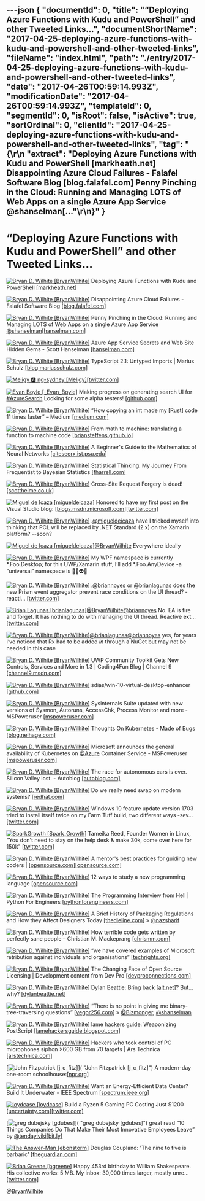 ---json
{
  "documentId": 0,
  "title": "“Deploying Azure Functions with Kudu and PowerShell” and other Tweeted Links…",
  "documentShortName": "2017-04-25-deploying-azure-functions-with-kudu-and-powershell-and-other-tweeted-links",
  "fileName": "index.html",
  "path": "./entry/2017-04-25-deploying-azure-functions-with-kudu-and-powershell-and-other-tweeted-links",
  "date": "2017-04-26T00:59:14.993Z",
  "modificationDate": "2017-04-26T00:59:14.993Z",
  "templateId": 0,
  "segmentId": 0,
  "isRoot": false,
  "isActive": true,
  "sortOrdinal": 0,
  "clientId": "2017-04-25-deploying-azure-functions-with-kudu-and-powershell-and-other-tweeted-links",
  "tag": "{\r\n  \"extract\": \"Deploying Azure Functions with Kudu and PowerShell [markheath.net] Disappointing Azure Cloud Failures - Falafel Software Blog [blog.falafel.com] Penny Pinching in the Cloud: Running and Managing LOTS of Web Apps on a single Azure App Service @shanselman[...\"\r\n}"
}
---

# “Deploying Azure Functions with Kudu and PowerShell” and other Tweeted Links…

[<img alt="Bryan D. Wilhite [BryanWilhite]" src="https://songhay.blob.core.windows.net/shared-social-twitter/BryanWilhite.jpeg">](http://t.co/UNdqV0Z1zz "Bryan D. Wilhite [BryanWilhite]") Deploying Azure Functions with Kudu and PowerShell [[markheath.net]](http://markheath.net/post/deploy-azure-functions-kudu-powershell)

[<img alt="Bryan D. Wilhite [BryanWilhite]" src="https://songhay.blob.core.windows.net/shared-social-twitter/BryanWilhite.jpeg">](http://t.co/UNdqV0Z1zz "Bryan D. Wilhite [BryanWilhite]") Disappointing Azure Cloud Failures - Falafel Software Blog [[blog.falafel.com]](https://blog.falafel.com/disappointing-azure-cloud-failures/)

[<img alt="Bryan D. Wilhite [BryanWilhite]" src="https://songhay.blob.core.windows.net/shared-social-twitter/BryanWilhite.jpeg">](http://t.co/UNdqV0Z1zz "Bryan D. Wilhite [BryanWilhite]") Penny Pinching in the Cloud: Running and Managing LOTS of Web Apps on a single Azure App Service [@shanselman](http://twitter.com/shanselman)[[hanselman.com]](https://www.hanselman.com/blog/PennyPinchingInTheCloudRunningAndManagingLOTSOfWebAppsOnASingleAzureAppService.aspx)

[<img alt="Bryan D. Wilhite [BryanWilhite]" src="https://songhay.blob.core.windows.net/shared-social-twitter/BryanWilhite.jpeg">](http://t.co/UNdqV0Z1zz "Bryan D. Wilhite [BryanWilhite]") Azure App Service Secrets and Web Site Hidden Gems - Scott Hanselman [[hanselman.com]](https://www.hanselman.com/blog/AzureAppServiceSecretsAndWebSiteHiddenGems.aspx)

[<img alt="Bryan D. Wilhite [BryanWilhite]" src="https://songhay.blob.core.windows.net/shared-social-twitter/BryanWilhite.jpeg">](http://t.co/UNdqV0Z1zz "Bryan D. Wilhite [BryanWilhite]") TypeScript 2.1: Untyped Imports | Marius Schulz [[blog.mariusschulz.com]](https://blog.mariusschulz.com/2017/02/17/typescript-2-1-untyped-imports)

[<img alt="Meligy 🅰️ ng-sydney [Meligy]" src="https://songhay.blob.core.windows.net/shared-social-twitter/Meligy.jpeg">](https://t.co/l318930X1B "Meligy 🅰️ ng-sydney [Meligy]")[[twitter.com]](https://twitter.com/code/status/856550723743498240)

[<img alt="Evan Boyle [_Evan_Boyle]" src="https://songhay.blob.core.windows.net/shared-social-twitter/_Evan_Boyle.jpg">](http://t.co/vu8lMaQGXS "Evan Boyle [_Evan_Boyle]") Making progress on generating search UI for [#AzureSearch](http://twitter.com/search?q=%23AzureSearch) Looking for some alpha testers! [[github.com]](https://github.com/EvanBoyle/AzSearch.js)

[<img alt="Bryan D. Wilhite [BryanWilhite]" src="https://songhay.blob.core.windows.net/shared-social-twitter/BryanWilhite.jpeg">](http://t.co/UNdqV0Z1zz "Bryan D. Wilhite [BryanWilhite]") “How copying an int made my [Rust] code 11 times faster” – Medium [[medium.com]](https://medium.com/@robertgrosse/how-copying-an-int-made-my-code-11-times-faster-f76c66312e0f#.koppow1uf)

[<img alt="Bryan D. Wilhite [BryanWilhite]" src="https://songhay.blob.core.windows.net/shared-social-twitter/BryanWilhite.jpeg">](http://t.co/UNdqV0Z1zz "Bryan D. Wilhite [BryanWilhite]") From math to machine: translating a function to machine code [[briansteffens.github.io]](https://briansteffens.github.io/2017/02/20/from-math-to-machine.html)

[<img alt="Bryan D. Wilhite [BryanWilhite]" src="https://songhay.blob.core.windows.net/shared-social-twitter/BryanWilhite.jpeg">](http://t.co/UNdqV0Z1zz "Bryan D. Wilhite [BryanWilhite]") A Beginner's Guide to the Mathematics of Neural Networks [[citeseerx.ist.psu.edu]](http://citeseerx.ist.psu.edu/viewdoc/download?doi=10.1.1.161.3556&rep=rep1&type=pdf)

[<img alt="Bryan D. Wilhite [BryanWilhite]" src="https://songhay.blob.core.windows.net/shared-social-twitter/BryanWilhite.jpeg">](http://t.co/UNdqV0Z1zz "Bryan D. Wilhite [BryanWilhite]") Statistical Thinking: My Journey From Frequentist to Bayesian Statistics [[fharrell.com]](http://www.fharrell.com/2017/02/my-journey-from-frequentist-to-bayesian.html)

[<img alt="Bryan D. Wilhite [BryanWilhite]" src="https://songhay.blob.core.windows.net/shared-social-twitter/BryanWilhite.jpeg">](http://t.co/UNdqV0Z1zz "Bryan D. Wilhite [BryanWilhite]") Cross-Site Request Forgery is dead! [[scotthelme.co.uk]](https://scotthelme.co.uk/csrf-is-dead/)

[<img alt="Miguel de Icaza [migueldeicaza]" src="https://songhay.blob.core.windows.net/shared-social-twitter/migueldeicaza.png">](https://t.co/W8ndBXhQVx "Miguel de Icaza [migueldeicaza]") Honored to have my first post on the Visual Studio blog: [[blogs.msdn.microsoft.com]](https://blogs.msdn.microsoft.com/visualstudio/2017/04/12/visual-studio-for-mac-to-the-cloud-and-beyond/)[[twitter.com]](https://twitter.com/migueldeicaza/status/852226860234809350/photo/1)

[<img alt="Bryan D. Wilhite [BryanWilhite]" src="https://songhay.blob.core.windows.net/shared-social-twitter/BryanWilhite.jpeg">](http://t.co/UNdqV0Z1zz "Bryan D. Wilhite [BryanWilhite]") .[@migueldeicaza](http://twitter.com/migueldeicaza) have I tricked myself into thinking that PCL will be replaced by .NET Standard (2.x) on the Xamarin platform? --soon?

[<img alt="Miguel de Icaza [migueldeicaza]" src="https://songhay.blob.core.windows.net/shared-social-twitter/migueldeicaza.png">](https://t.co/W8ndBXhQVx "Miguel de Icaza [migueldeicaza]")[@BryanWilhite](http://twitter.com/BryanWilhite) Everywhere ideally

[<img alt="Bryan D. Wilhite [BryanWilhite]" src="https://songhay.blob.core.windows.net/shared-social-twitter/BryanWilhite.jpeg">](http://t.co/UNdqV0Z1zz "Bryan D. Wilhite [BryanWilhite]") My WPF namespace is currently *.Foo.Desktop; for this UWP/Xamarin stuff, I’ll add *.Foo.AnyDevice -a “universal” namespace is 👾😵👽🍌

[<img alt="Bryan D. Wilhite [BryanWilhite]" src="https://songhay.blob.core.windows.net/shared-social-twitter/BryanWilhite.jpeg">](http://t.co/UNdqV0Z1zz "Bryan D. Wilhite [BryanWilhite]") .[@briannoyes](http://twitter.com/briannoyes) or [@brianlagunas](http://twitter.com/brianlagunas) does the new Prism event aggregator prevent race conditions on the UI thread? -reacti… [[twitter.com]](https://twitter.com/i/web/status/854148662527574016)

[<img alt="Brian Lagunas [brianlagunas]" src="https://songhay.blob.core.windows.net/shared-social-twitter/brianlagunas.jpeg">](http://t.co/47OvjaASiI "Brian Lagunas [brianlagunas]")[@BryanWilhite](http://twitter.com/BryanWilhite)[@briannoyes](http://twitter.com/briannoyes) No. EA is fire and forget. It has nothing to do with managing the UI thread. Reactive ext… [[twitter.com]](https://twitter.com/i/web/status/854341988178513920)

[<img alt="Bryan D. Wilhite [BryanWilhite]" src="https://songhay.blob.core.windows.net/shared-social-twitter/BryanWilhite.jpeg">](http://t.co/UNdqV0Z1zz "Bryan D. Wilhite [BryanWilhite]")[@brianlagunas](http://twitter.com/brianlagunas)[@briannoyes](http://twitter.com/briannoyes) yes, for years I’ve noticed that Rx had to be added *in* through a NuGet but may not be needed in this case

[<img alt="Bryan D. Wilhite [BryanWilhite]" src="https://songhay.blob.core.windows.net/shared-social-twitter/BryanWilhite.jpeg">](http://t.co/UNdqV0Z1zz "Bryan D. Wilhite [BryanWilhite]") UWP Community Toolkit Gets New Controls, Services and More in 1.3 | Coding4Fun Blog | Channel 9 [[channel9.msdn.com]](https://channel9.msdn.com/coding4fun/blog/UWP-Community-Toolkit-Gets-New-Controls-Services-and-More-in-13)

[<img alt="Bryan D. Wilhite [BryanWilhite]" src="https://songhay.blob.core.windows.net/shared-social-twitter/BryanWilhite.jpeg">](http://t.co/UNdqV0Z1zz "Bryan D. Wilhite [BryanWilhite]") sdias/win-10-virtual-desktop-enhancer [[github.com]](https://github.com/sdias/win-10-virtual-desktop-enhancer)

[<img alt="Bryan D. Wilhite [BryanWilhite]" src="https://songhay.blob.core.windows.net/shared-social-twitter/BryanWilhite.jpeg">](http://t.co/UNdqV0Z1zz "Bryan D. Wilhite [BryanWilhite]") Sysinternals Suite updated with new versions of Sysmon, Autoruns, AccessChk, Process Monitor and more - MSPoweruser [[mspoweruser.com]](https://mspoweruser.com/sysinternals-suite-updated-with-new-versions-of-sysmon-autoruns-accesschk-process-monitor-and-more/)

[<img alt="Bryan D. Wilhite [BryanWilhite]" src="https://songhay.blob.core.windows.net/shared-social-twitter/BryanWilhite.jpeg">](http://t.co/UNdqV0Z1zz "Bryan D. Wilhite [BryanWilhite]") Thoughts On Kubernetes - Made of Bugs [[blog.nelhage.com]](https://blog.nelhage.com/post/kubernetes/)

[<img alt="Bryan D. Wilhite [BryanWilhite]" src="https://songhay.blob.core.windows.net/shared-social-twitter/BryanWilhite.jpeg">](http://t.co/UNdqV0Z1zz "Bryan D. Wilhite [BryanWilhite]") Microsoft announces the general availability of Kubernetes on [@Azure](http://twitter.com/Azure) Container Service - MSPoweruser [[mspoweruser.com]](https://mspoweruser.com/microsoft-announces-general-availability-kubernetes-azure-container-service/)

[<img alt="Bryan D. Wilhite [BryanWilhite]" src="https://songhay.blob.core.windows.net/shared-social-twitter/BryanWilhite.jpeg">](http://t.co/UNdqV0Z1zz "Bryan D. Wilhite [BryanWilhite]") The race for autonomous cars is over. Silicon Valley lost. - Autoblog [[autoblog.com]](http://www.autoblog.com/2017/02/21/race-for-autonomous-cars-is-over-mcelroy-autoline-opinion/)

[<img alt="Bryan D. Wilhite [BryanWilhite]" src="https://songhay.blob.core.windows.net/shared-social-twitter/BryanWilhite.jpeg">](http://t.co/UNdqV0Z1zz "Bryan D. Wilhite [BryanWilhite]") Do we really need swap on modern systems? [[redhat.com]](https://www.redhat.com/en/about/blog/do-we-really-need-swap-modern-systems)

[<img alt="Bryan D. Wilhite [BryanWilhite]" src="https://songhay.blob.core.windows.net/shared-social-twitter/BryanWilhite.jpeg">](http://t.co/UNdqV0Z1zz "Bryan D. Wilhite [BryanWilhite]") Windows 10 feature update version 1703 tried to install itself twice on my Farm Tuff build, two different ways -sev… [[twitter.com]](https://twitter.com/i/web/status/852983110035587072)

[<img alt="SparkGrowth [Spark_Growth]" src="https://songhay.blob.core.windows.net/shared-social-twitter/Spark_Growth.jpeg">](https://t.co/QnxeCpfTI8 "SparkGrowth [Spark_Growth]") Tameika Reed, Founder Women in Linux, "You don't need to stay on the help desk & make 30k, come over here for 150k" [[twitter.com]](https://twitter.com/Spark_Growth/status/730170491244261376/photo/1)

[<img alt="Bryan D. Wilhite [BryanWilhite]" src="https://songhay.blob.core.windows.net/shared-social-twitter/BryanWilhite.jpeg">](http://t.co/UNdqV0Z1zz "Bryan D. Wilhite [BryanWilhite]") A mentor's best practices for guiding new coders | [[opensource.com]](http://Opensource.com)[[opensource.com]](https://opensource.com/article/17/2/why-you-should-be-mentor)

[<img alt="Bryan D. Wilhite [BryanWilhite]" src="https://songhay.blob.core.windows.net/shared-social-twitter/BryanWilhite.jpeg">](http://t.co/UNdqV0Z1zz "Bryan D. Wilhite [BryanWilhite]") 12 ways to study a new programming language [[opensource.com]](https://opensource.com/article/17/4/12-ways-study-new-programming-language)

[<img alt="Bryan D. Wilhite [BryanWilhite]" src="https://songhay.blob.core.windows.net/shared-social-twitter/BryanWilhite.jpeg">](http://t.co/UNdqV0Z1zz "Bryan D. Wilhite [BryanWilhite]") The Programming Interview from Hell | Python For Engineers [[pythonforengineers.com]](http://pythonforengineers.com/the-programming-interview-from-hell/)

[<img alt="Bryan D. Wilhite [BryanWilhite]" src="https://songhay.blob.core.windows.net/shared-social-twitter/BryanWilhite.jpeg">](http://t.co/UNdqV0Z1zz "Bryan D. Wilhite [BryanWilhite]") A Brief History of Packaging Regulations and How they Affect Designers Today [[thedieline.com]](http://www.thedieline.com/blog/2017/2/16/a-brief-history-of-packaging-regulations-and-how-they-affect-designers-today) » [@nazsharif](http://twitter.com/nazsharif)

[<img alt="Bryan D. Wilhite [BryanWilhite]" src="https://songhay.blob.core.windows.net/shared-social-twitter/BryanWilhite.jpeg">](http://t.co/UNdqV0Z1zz "Bryan D. Wilhite [BryanWilhite]") How terrible code gets written by perfectly sane people – Christian M. Mackeprang [[chrismm.com]](http://chrismm.com/blog/how-terrible-code-gets-written-by-perfectly-sane-people/)

[<img alt="Bryan D. Wilhite [BryanWilhite]" src="https://songhay.blob.core.windows.net/shared-social-twitter/BryanWilhite.jpeg">](http://t.co/UNdqV0Z1zz "Bryan D. Wilhite [BryanWilhite]") “we have covered examples of Microsoft retribution against individuals and organisations” [[techrights.org]](http://techrights.org/2017/02/20/article-about-microsoft-cult-tactics/)

[<img alt="Bryan D. Wilhite [BryanWilhite]" src="https://songhay.blob.core.windows.net/shared-social-twitter/BryanWilhite.jpeg">](http://t.co/UNdqV0Z1zz "Bryan D. Wilhite [BryanWilhite]") The Changing Face of Open Source Licensing | Development content from Dev Pro [[devproconnections.com]](http://devproconnections.com/development/changing-face-open-source-licensing)

[<img alt="Bryan D. Wilhite [BryanWilhite]" src="https://songhay.blob.core.windows.net/shared-social-twitter/BryanWilhite.jpeg">](http://t.co/UNdqV0Z1zz "Bryan D. Wilhite [BryanWilhite]") Dylan Beattie: Bring back [[alt.net]](http://alt.NET)? But… why? [[dylanbeattie.net]](http://www.dylanbeattie.net/2017/02/bring-back-altnet-but-why.html)

[<img alt="Bryan D. Wilhite [BryanWilhite]" src="https://songhay.blob.core.windows.net/shared-social-twitter/BryanWilhite.jpeg">](http://t.co/UNdqV0Z1zz "Bryan D. Wilhite [BryanWilhite]") “There is no point in giving me binary-tree-traversing questions” [[yegor256.com]](http://www.yegor256.com/2017/02/21/say-no-to-google-recruiters.html) » [@Bizmonger](http://twitter.com/Bizmonger), [@shanselman](http://twitter.com/shanselman)

[<img alt="Bryan D. Wilhite [BryanWilhite]" src="https://songhay.blob.core.windows.net/shared-social-twitter/BryanWilhite.jpeg">](http://t.co/UNdqV0Z1zz "Bryan D. Wilhite [BryanWilhite]") lame hackers guide: Weaponizing PostScript [[lamehackersguide.blogspot.com]](https://lamehackersguide.blogspot.com/2017/02/weaponizing-postscript.html)

[<img alt="Bryan D. Wilhite [BryanWilhite]" src="https://songhay.blob.core.windows.net/shared-social-twitter/BryanWilhite.jpeg">](http://t.co/UNdqV0Z1zz "Bryan D. Wilhite [BryanWilhite]") Hackers who took control of PC microphones siphon >600 GB from 70 targets | Ars Technica [[arstechnica.com]](https://arstechnica.com/security/2017/02/hackers-who-took-control-of-pc-microphones-siphon-600-gb-from-70-targets/)

[<img alt="John Fitzpatrick [j_c_fitz]" src="https://songhay.blob.core.windows.net/shared-social-twitter/j_c_fitz.jpg">]( "John Fitzpatrick [j_c_fitz]") A modern-day one-room schoolhouse:[[npr.org]](http://www.npr.org/sections/ed/2016/06/09/474976731/the-one-room-schoolhouse-thats-a-model-for-the-world)

[<img alt="Bryan D. Wilhite [BryanWilhite]" src="https://songhay.blob.core.windows.net/shared-social-twitter/BryanWilhite.jpeg">](http://t.co/UNdqV0Z1zz "Bryan D. Wilhite [BryanWilhite]") Want an Energy-Efficient Data Center? Build It Underwater - IEEE Spectrum [[spectrum.ieee.org]](http://spectrum.ieee.org/computing/hardware/want-an-energyefficient-data-center-build-it-underwater)

[<img alt="loydcase [loydcase]" src="https://songhay.blob.core.windows.net/shared-social-twitter/loydcase.jpg">](https://t.co/PsNz9e9LvN "loydcase [loydcase]") Build a Ryzen 5 Gaming PC Costing Just $1200 [[uncertainty.com]](https://uncertainty.com/budget-ryzen-5-gaming-pc/)[[twitter.com]](https://twitter.com/loydcase/status/856551106054418434/photo/1)

[<img alt="greg dubejsky [gdubes]" src="https://songhay.blob.core.windows.net/shared-social-twitter/gdubes.jpg">]( "greg dubejsky [gdubes]") great read “10 Things Companies Do That Make Their Most Innovative Employees Leave” by [@tendayiviki](http://twitter.com/tendayiviki)[[bit.ly]](http://bit.ly/2oYqdmt)

[<img alt="The Answer-Man [ebonstorm]" src="https://songhay.blob.core.windows.net/shared-social-twitter/ebonstorm.jpg">](https://t.co/oIor00Vbm9 "The Answer-Man [ebonstorm]") Douglas Coupland: 'The nine to five is barbaric' [[theguardian.com]](https://www.theguardian.com/small-business-network/2017/mar/30/douglas-coupland-the-nine-to-five-is-barbaric?CMP=share_btn_tw)

[<img alt="Brian Greene [bgreene]" src="https://songhay.blob.core.windows.net/shared-social-twitter/bgreene.jpeg">](http://t.co/juhw9U2Utm "Brian Greene [bgreene]") Happy 453rd birthday to William Shakespeare. His collective works: 5 MB. My inbox: 30,000 times larger, mostly unre… [[twitter.com]](https://twitter.com/i/web/status/856225982356873216)

@[BryanWilhite](https://twitter.com/BryanWilhite)
